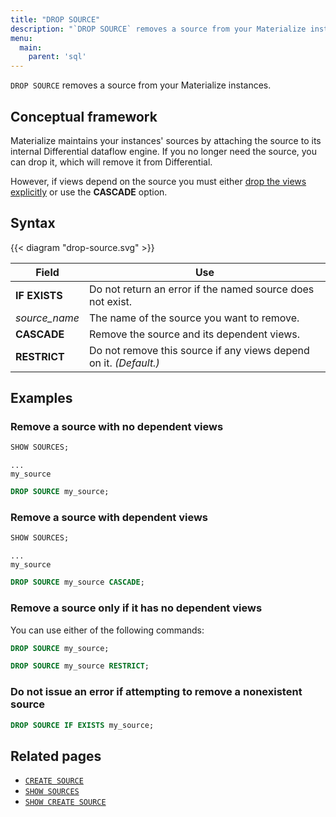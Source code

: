 ```yaml
---
title: "DROP SOURCE"
description: "`DROP SOURCE` removes a source from your Materialize instances."
menu:
  main:
    parent: 'sql'
---
```


`DROP SOURCE` removes a source from your Materialize instances.

## Conceptual framework

Materialize maintains your instances' sources by attaching the source to its
internal Differential dataflow engine. If you no longer need the source, you can
drop it, which will remove it from Differential.

However, if views depend on the source you must either [drop the views
explicitly](../drop-view) or use the **CASCADE** option.

## Syntax

{{< diagram "drop-source.svg" >}}

Field | Use
------|-----
**IF EXISTS** | Do not return an error if the named source does not exist.
_source&lowbar;name_ | The name of the source you want to remove.
**CASCADE** | Remove the source and its dependent views.
**RESTRICT** | Do not remove this source if any views depend on it. _(Default.)_

## Examples

### Remove a source with no dependent views

```sql
SHOW SOURCES;
```
```nofmt
...
my_source
```
```sql
DROP SOURCE my_source;
```

### Remove a source with dependent views

```sql
SHOW SOURCES;
```
```nofmt
...
my_source
```
```sql
DROP SOURCE my_source CASCADE;
```

### Remove a source only if it has no dependent views

You can use either of the following commands:

```sql
DROP SOURCE my_source;
```

```sql
DROP SOURCE my_source RESTRICT;
```

### Do not issue an error if attempting to remove a nonexistent source

```sql
DROP SOURCE IF EXISTS my_source;
```

## Related pages

- [`CREATE SOURCE`](../create-source)
- [`SHOW SOURCES`](../show-sources)
- [`SHOW CREATE SOURCE`](../show-create-source)
